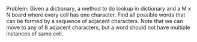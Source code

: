 Problem: Given a dictionary, a method to do lookup in dictionary and a M x N board where every cell has one character.
Find all possible words that can be formed by a sequence of adjacent characters. Note that we can move to any of 8 adjacent characters,
but a word should not have multiple instances of same cell.
